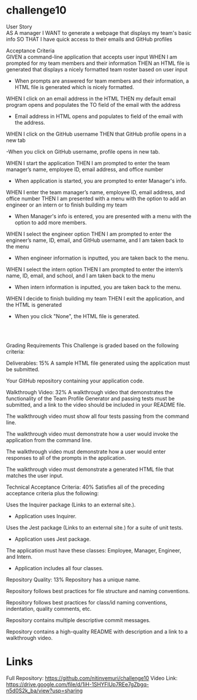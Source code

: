 # challenge10

User Story</br>
AS A manager
I WANT to generate a webpage that displays my team's basic info
SO THAT I have quick access to their emails and GitHub profiles


Acceptance Criteria</br>
GIVEN a command-line application that accepts user input
WHEN I am prompted for my team members and their information
THEN an HTML file is generated that displays a nicely formatted team roster based on user input

- When prompts are answered for team members and their information, a HTML file is generated which is nicely formatted.

WHEN I click on an email address in the HTML
THEN my default email program opens and populates the TO field of the email with the address

- Email address in HTML opens and populates to field of the email with the address. 

WHEN I click on the GitHub username
THEN that GitHub profile opens in a new tab

-When you click on GitHub username, profile opens in new tab.

WHEN I start the application
THEN I am prompted to enter the team manager’s name, employee ID, email address, and office number

- When application is started, you are prompted to enter Manager's info.

WHEN I enter the team manager’s name, employee ID, email address, and office number
THEN I am presented with a menu with the option to add an engineer or an intern or to finish building my team

- When Manager's info is entered, you are presented with a menu with the option to add more members. 

WHEN I select the engineer option
THEN I am prompted to enter the engineer’s name, ID, email, and GitHub username, and I am taken back to the menu

- When engineer information is inputted, you are taken back to the menu. 

WHEN I select the intern option
THEN I am prompted to enter the intern’s name, ID, email, and school, and I am taken back to the menu

- When intern information is inputted, you are taken back to the menu. 

WHEN I decide to finish building my team
THEN I exit the application, and the HTML is generated

- When you click "None", the HTML file is generated. 


</br>
</br>

Grading Requirements
This Challenge is graded based on the following criteria:

Deliverables: 15%
A sample HTML file generated using the application must be submitted.

Your GitHub repository containing your application code.

Walkthrough Video: 32%
A walkthrough video that demonstrates the functionality of the Team Profile Generator and passing tests must be submitted, and a link to the video should be included in your README file.

The walkthrough video must show all four tests passing from the command line.

The walkthrough video must demonstrate how a user would invoke the application from the command line.

The walkthrough video must demonstrate how a user would enter responses to all of the prompts in the application.

The walkthrough video must demonstrate a generated HTML file that matches the user input.

Technical Acceptance Criteria: 40%
Satisfies all of the preceding acceptance criteria plus the following:

Uses the Inquirer package (Links to an external site.).

- Application uses Inquirer. 

Uses the Jest package (Links to an external site.) for a suite of unit tests.

- Application uses Jest package. 

The application must have these classes: Employee, Manager, Engineer, and Intern.

- Application includes all four classes. 

Repository Quality: 13%
Repository has a unique name.

Repository follows best practices for file structure and naming conventions.

Repository follows best practices for class/id naming conventions, indentation, quality comments, etc.

Repository contains multiple descriptive commit messages.

Repository contains a high-quality README with description and a link to a walkthrough video.

# Links
Full Repository: https://github.com/nitinvemuri/challenge10
Video Link: https://drive.google.com/file/d/1iH-1SHYFlUp7REe7gZbgq-n5d0S2k_ba/view?usp=sharing
